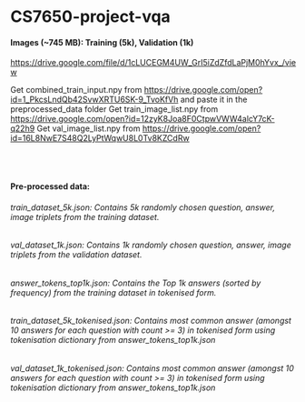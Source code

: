 # CS7650-project-vqa
#### Images (~745 MB): Training (5k), Validation (1k)
https://drive.google.com/file/d/1cLUCEGM4UW_GrI5iZdZfdLaPjM0hYvx_/view

Get combined_train_input.npy from https://drive.google.com/open?id=1_PkcsLndQb42SvwXRTU6SK-9_TvoKfVh and paste it in the preprocessed_data folder
Get train_image_list.npy from https://drive.google.com/open?id=12zyK8Joa8F0CtpwVWW4alcY7cK-q22h9
Get val_image_list.npy from https://drive.google.com/open?id=16L8NwE7S48Q2LyPtWqwU8L0Tv8KZCdRw

<br><br>
#### Pre-processed data:
###### train_dataset_5k.json: Contains 5k randomly chosen question, answer, image triplets from the training dataset.
###### val_dataset_1k.json: Contains 1k randomly chosen question, answer, image triplets from the validation dataset.

###### answer_tokens_top1k.json: Contains the Top 1k answers (sorted by frequency) from the training dataset in tokenised form.
###### train_dataset_5k_tokenised.json: Contains most common answer (amongst 10 answers for each question with count >= 3) in tokenised form using tokenisation dictionary from answer_tokens_top1k.json
###### val_dataset_1k_tokenised.json: Contains most common answer (amongst 10 answers for each question with count >= 3) in tokenised form using tokenisation dictionary from answer_tokens_top1k.json
